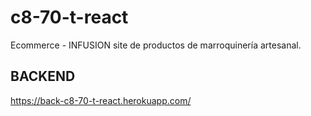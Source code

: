 # c8-70-t-react
Ecommerce - INFUSION site de productos de marroquinería artesanal.  

## BACKEND
https://back-c8-70-t-react.herokuapp.com/
